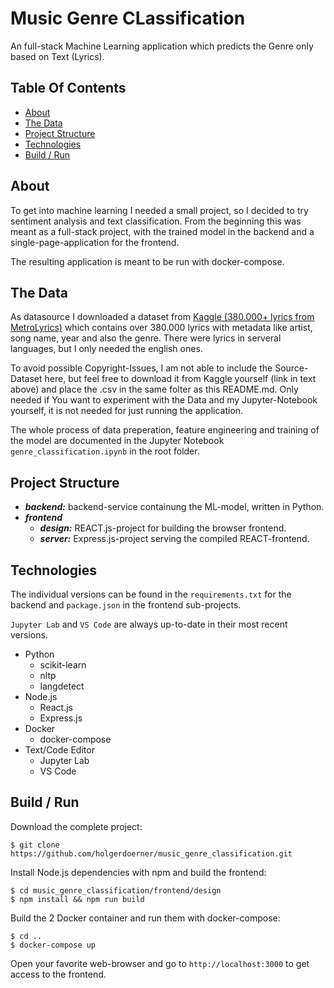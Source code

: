 # Music Genre CLassification <!-- omit in toc -->
An full-stack Machine Learning application which predicts the Genre only based on Text (Lyrics).

## Table Of Contents <!-- omit in toc -->
- [About](#about)
- [The Data](#the-data)
- [Project Structure](#project-structure)
- [Technologies](#technologies)
- [Build / Run](#build--run)

## About
To get into machine learning I needed a small project, so I decided to try sentiment analysis and text classification. From the beginning this was meant as a full-stack project, with the trained model in the backend and a single-page-application for the frontend.

The resulting application is meant to be run with docker-compose.

## The Data
As datasource I downloaded a dataset from [Kaggle (380.000+ lyrics from MetroLyrics)](https://www.kaggle.com/gyani95/380000-lyrics-from-metrolyrics) which contains over 380.000 lyrics with metadata like artist, song name, year and also the genre. There were lyrics in serveral languages, but I only needed the english ones.

To avoid possible Copyright-Issues, I am not able to include the Source-Dataset here, but feel free to download it from Kaggle yourself (link in text above) and place the .csv in the same folter as this README.md. Only needed if You want to experiment with the Data and my Jupyter-Notebook yourself, it is not needed for just running the application.

The whole process of data preperation, feature engineering and training of the model are documented in the Jupyter Notebook `genre_classification.ipynb` in the root folder.

## Project Structure
- ***backend:*** backend-service containung the ML-model, written in Python.
- ***frontend***
  - ***design:*** REACT.js-project for building the browser frontend.
  - ***server:*** Express.js-project serving the compiled REACT-frontend.

## Technologies
The individual versions can be found in the `requirements.txt` for the backend and `package.json` in the frontend sub-projects.

`Jupyter Lab` and `VS Code` are always up-to-date in their most recent versions.

- Python
  - scikit-learn
  - nltp
  - langdetect
- Node.js
  - React.js
  - Express.js
- Docker
  - docker-compose
- Text/Code Editor
  - Jupyter Lab
  - VS Code

## Build / Run
Download the complete project: 
```
$ git clone https://github.com/holgerdoerner/music_genre_classification.git
```

Install Node.js dependencies with npm and build the frontend:
```
$ cd music_genre_classification/frontend/design
$ npm install && npm run build
```

Build the 2 Docker container and run them with docker-compose:
```
$ cd ..
$ docker-compose up
```

Open your favorite web-browser and go to `http://localhost:3000` to get access to the frontend.
